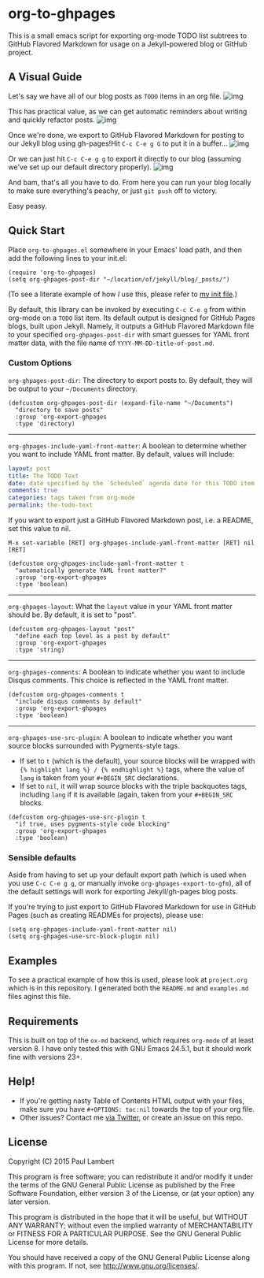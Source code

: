 # org-to-ghpages

This is a small emacs script for exporting org-mode TODO list subtrees to GitHub Flavored Markdown for usage on a Jekyll-powered blog or GitHub project. 

## A Visual Guide

Let's say we have all of our blog posts as `TODO` items in an org file. 
![img](https://github.com/lambertington/org-to-ghpages/blob/master/images/emacs1.png)

This has practical value, as we can get automatic reminders about writing and quickly refactor posts.
![img](https://github.com/lambertington/org-to-ghpages/blob/master/images/emacs2.png)

Once we're done, we export to GitHub Flavored Markdown for posting to our Jekyll blog using gh-pages!Hit `C-c C-e g G` to put it in a buffer&#x2026;
![img](https://github.com/lambertington/org-to-ghpages/blob/master/images/emacs3.png)

Or we can just hit `C-c C-e g g` to export it directly to our blog (assuming we've set up our default directory properly).
![img](https://github.com/lambertington/org-to-ghpages/blob/master/images/emacs4.png)

And bam, that's all you have to do. From here you can run your blog locally to make sure everything's peachy, or just `git push` off to victory.

Easy peasy.

## Quick Start

Place `org-to-ghpages.el` somewhere in your Emacs' load path, and then add the following lines to your init.el:

```common-lisp
(require 'org-to-ghpages)
(setq org-ghpages-post-dir "~/location/of/jekyll/blog/_posts/")
```

(To see a literate example of how *I* use this, please refer to [my init file](https://github.com/lambertington/dotfiles/blob/master/emacs.d/lambert-config.org#external-scripts).)

By default, this library can be invoked by executing `C-c C-e g` from within org-mode on a `TODO` list item. Its default output is designed for GitHub Pages blogs, built upon Jekyll. Namely, it outputs a GitHub Flavored Markdown file to your specified `org-ghpages-post-dir` with smart guesses for YAML front matter data, with the file name of `YYYY-MM-DD-title-of-post.md`. 

### Custom Options

`org-ghpages-post-dir`: The directory to export posts to. By default, they will be output to your `~/Documents` directory.

```common-lisp
(defcustom org-ghpages-post-dir (expand-file-name "~/Documents")
  "directory to save posts"
  :group 'org-export-ghpages
  :type 'directory)
```

---

`org-ghpages-include-yaml-front-matter`: A boolean to determine whether you want to include YAML front matter. By default, values will include:

```yaml
layout: post
title: The TODO Text
date: date specified by the `Scheduled` agenda date for this TODO item
comments: true
categories: tags taken from org-mode
permalink: the-todo-text
```

If you want to export just a GitHub Flavored Markdown post, i.e. a README, set this value to nil.

`M-x set-variable [RET] org-ghpages-include-yaml-front-matter [RET] nil [RET]`

```common-lisp
(defcustom org-ghpages-include-yaml-front-matter t
  "automatically generate YAML front matter?"
  :group 'org-export-ghpages
  :type 'boolean)
```

---

`org-ghpages-layout`: What the `layout` value in your YAML front matter should be. By default, it is set to "post".

```common-lisp
(defcustom org-ghpages-layout "post"
  "define each top level as a post by default"
  :group 'org-export-ghpages
  :type 'string)
```

---

`org-ghpages-comments`: A boolean to indicate whether you want to include Disqus comments. This choice is reflected in the YAML front matter.

```common-lisp
(defcustom org-ghpages-comments t
  "include disqus comments by default"
  :group 'org-export-ghpages
  :type 'boolean)
```

---

`org-ghpages-use-src-plugin`: A boolean to indicate whether you want source blocks surrounded with Pygments-style tags. 
-   If set to `t` (which is the default), your source blocks will be wrapped with `{% highlight lang %} / {% endhighlight %}` tags, where the value of `lang` is taken from your `#+BEGIN_SRC` declarations.
-   If set to `nil`, it will wrap source blocks with the triple backquotes tags, including `lang` if it is available (again, taken from your `#+BEGIN_SRC` blocks.

```common-lisp
(defcustom org-ghpages-use-src-plugin t
  "if true, uses pygments-style code blocking"
  :group 'org-export-ghpages
  :type 'boolean)
```

### Sensible defaults

Aside from having to set up your default export path (which is used when you use `C-c C-e g g`, or manually invoke `org-ghpages-export-to-gfm`), all of the default settings will work for exporting Jekyll/gh-pages blog posts. 

If you're trying to just export to GitHub Flavored Markdown for use in GitHub Pages (such as creating READMEs for projects), please use:

```common-lisp
(setq org-ghpages-include-yaml-front-matter nil)
(setq org-ghpages-use-src-block-plugin nil)
```

## Examples

To see a practical example of how this is used, please look at `project.org` which is in this repository. I generated both the `README.md` and `examples.md` files aginst this file.

## Requirements

This is built on top of the `ox-md` backend, which requires `org-mode` of at least version 8. I have only tested this with GNU Emacs 24.5.1, but it should work fine with versions 23+.

## Help!

-   If you're getting nasty Table of Contents HTML output with your files, make sure you have `#+OPTIONS: toc:nil` towards the top of your org file.
-   Other issues? Contact me [via Twitter](https://twitter.com/lambertington), or create an issue on this repo.

## License

Copyright (C) 2015 Paul Lambert

This program is free software; you can redistribute it and/or modify
it under the terms of the GNU General Public License as published by
the Free Software Foundation, either version 3 of the License, or
(at your option) any later version.

This program is distributed in the hope that it will be useful,
but WITHOUT ANY WARRANTY; without even the implied warranty of
MERCHANTABILITY or FITNESS FOR A PARTICULAR PURPOSE.  See the
GNU General Public License for more details.

You should have received a copy of the GNU General Public License
along with this program.  If not, see <http://www.gnu.org/licenses/>.
